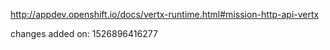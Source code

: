 http://appdev.openshift.io/docs/vertx-runtime.html#mission-http-api-vertx

 
 changes added on: 1526896416277